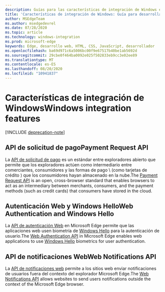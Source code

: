 ```yaml
---
description: Guías para las características de integración de Windows en Microsoft Edge.
title: 'Características de integración de Windows: Guía para desarrolladores'
author: MSEdgeTeam
ms.author: msedgedevrel
ms.date: 07/28/2020
ms.topic: article
ms.technology: windows-integration
ms.prod: microsoft-edge
keywords: Edge, desarrollo web, HTML, CSS, JavaScript, desarrollador
ms.openlocfilehash: ba69d971c6a5006bc00f9e67517b40be1ab5692d
ms.sourcegitcommit: 29cbe0f464ba0092e025f502833eb9cc3e02ee89
ms.translationtype: MT
ms.contentlocale: es-ES
ms.lasthandoff: 08/20/2020
ms.locfileid: "10941837"
---
```

# <span data-ttu-id="dba08-104">Características de integración de Windows</span><span class="sxs-lookup"><span data-stu-id="dba08-104">Windows integration features</span></span>  

[!INCLUDE [deprecation-note](../includes/legacy-edge-note.md)]  

## <span data-ttu-id="dba08-105">API de solicitud de pago</span><span class="sxs-lookup"><span data-stu-id="dba08-105">Payment Request API</span></span>  

<span data-ttu-id="dba08-106">La [API de solicitud de pago](./windows-integration/payment-request-api.md) es un estándar entre exploradores abierto que permite que los exploradores actúen como intermediario entre comerciantes, consumidores y las formas de pago \ (como tarjetas de crédito \) que los consumidores hayan almacenado en la nube.</span><span class="sxs-lookup"><span data-stu-id="dba08-106">The [Payment Request API](./windows-integration/payment-request-api.md) is an open, cross-browser standard that enables browsers to act as an intermediary between merchants, consumers, and the payment methods \(such as credit cards\) that consumers have stored in the cloud.</span></span>  

## <span data-ttu-id="dba08-107">Autenticación Web y Windows Hello</span><span class="sxs-lookup"><span data-stu-id="dba08-107">Web Authentication and Windows Hello</span></span>  

<span data-ttu-id="dba08-108">La [API de autenticación Web](./windows-integration/web-authentication.md) en Microsoft Edge permite que las aplicaciones web usen biometría de [Windows Hello](https://www.microsoft.com/windows/comprehensive-security) para la autenticación de usuario.</span><span class="sxs-lookup"><span data-stu-id="dba08-108">The [Web Authentication API](./windows-integration/web-authentication.md) in Microsoft Edge enables web applications to use [Windows Hello](https://www.microsoft.com/windows/comprehensive-security) biometrics for user authentication.</span></span>  

## <span data-ttu-id="dba08-109">API de notificaciones Web</span><span class="sxs-lookup"><span data-stu-id="dba08-109">Web Notifications API</span></span>  

<span data-ttu-id="dba08-110">La [API de notificaciones web](./windows-integration/web-notifications-api.md) permite a los sitios web enviar notificaciones de usuarios fuera del contexto del explorador Microsoft Edge.</span><span class="sxs-lookup"><span data-stu-id="dba08-110">The [Web Notifications API](./windows-integration/web-notifications-api.md) allows websites to send users notifications outside the context of the Microsoft Edge browser.</span></span>  
